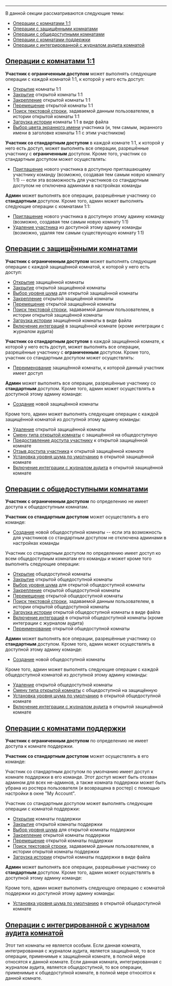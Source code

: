 ***

В данной секции рассматриваются следующие темы:

 - [Операции с комнатами 1:1](/articles/ru/rooms/operations#operations-1-1)
 - [Операции с защищёнными комнатами](/articles/ru/rooms/operations#operations-restricted)
 - [Операции с общедоступными комнатами](/articles/ru/rooms/operations#operations-unrestricted)
 - [Операции с комнатами поддержки](/articles/ru/rooms/operations#operations-support)
 - [Операции с интегрированной с журналом аудита комнатой](/articles/ru/rooms/operations#operations-audit-log)

## <a href="#operations-1-1" name="operations-1-1">Операции с комнатами 1:1</a>

**Участник с ограниченным доступом** может выполнять следующие операции с каждой комнатой 1:1, к которой у него есть доступ:

 - [Открытие](/articles/ru/faq/list#how-to-open-1-1) комнаты 1:1
 - [Закрытие](/articles/ru/faq/list#how-to-close-open-room) открытой комнаты 1:1
 - [Закрепление](/articles/ru/faq/list#how-to-pin-open-room) открытой комнаты 1:1
 - [Перемещение](/articles/ru/faq/list#how-to-move-open-room) открытой комнаты 1:1
 - [Поиск текстовой строки](/articles/ru/faq/list#how-to-search-open-room), задаваемой данным пользователем, в истории открытой комнаты 1:1
 - [Загрузка истории](/articles/ru/faq/list#how-to-download-room-history) комнаты 1:1 в виде файла
 - [Выбор цвета экранного имени](/articles/ru/faq/list#how-to-set-a-color) участника (и, тем самым, экранного имени в заголовке комнаты 1:1 с этим участником)

**Участник со стандартным доступом** в каждой комнате 1:1, к которой у него есть доступ, может выполнять все операции, разрешённые участнику с **ограниченным** доступом. Кроме того, участник со стандартным доступом может осуществлять:

 - [Приглашение](/articles/ru/faq/list#how-to-invite-a-new-team-member) нового участника в доступную приглашающему участнику команду (возможно, создавая тем самым новую комнату 1:1) -- если эта возможность для участников со стандартным доступом не отключена админами в настройках команды

**Админ** может выполнять все операции, разрешённые участнику со **стандартным** доступом. Кроме того, админ может выполнять следующие операции с комнатами 1:1:

 - [Приглашение](/articles/ru/faq/list#how-to-invite-a-new-team-member) нового участника в доступную этому админу команду (возможно, создавая тем самым новую комнату 1:1)
 - [Удаление участника](/articles/ru/faq/list#how-to-delete-a-member) из доступной этому админу команды (возможно, удаляя тем самым существующую комнату 1:1)

## <a href="#operations-restricted" name="operations-restricted">Операции с защищёнными комнатами</a>

**Участник с ограниченным доступом** может выполнять следующие операции с каждой защищённой комнатой, к которой у него есть доступ:

 - [Открытие](/articles/ru/faq/list#how-to-open-forum) защищённой комнаты
 - [Закрытие](/articles/ru/faq/list#how-to-close-open-room) открытой защищённой комнаты
 - [Выбор уровня шума](/articles/ru/faq/list#how-to-close-open-room) для открытой защищённой комнаты
 - [Закрепление](/articles/ru/faq/list#how-to-pin-open-room) открытой защищённой комнаты
 - [Перемещение](/articles/ru/faq/list#how-to-move-open-room) открытой защищённой комнаты
 - [Поиск текстовой строки](/articles/ru/faq/list#how-to-search-open-room), задаваемой данным пользователем, в истории открытой защищённой комнаты
 - [Загрузка истории](/articles/ru/faq/list#how-to-download-room-history) защищённой комнаты в виде файла
 - [Включение интеграций](/articles/ru/faq/list#how-to-rename-a-room) в защищённой комнате (кроме интеграции с журналом аудита)

**Участник со стандартным доступом** в каждой защищённой комнате, к которой у него есть доступ, может выполнять все операции, разрешённые участнику с **ограниченным** доступом. Кроме того, участник со стандартным доступом может осуществлять:

 - [Переименование](/articles/ru/faq/list#how-to-rename-a-room) защищённой комнаты, к которой данный участник имеет доступ

**Админ** может выполнять все операции, разрешённые участнику со **стандартным** доступом. Кроме того, админ может осуществлять в доступной этому админу команде:

 - [Создание](/articles/ru/faq/list#how-to-invite-a-new-team-member) новой защищённой комнаты

Кроме того, админ может выполнять следующие операции с каждой защищённой комнатой из доступной этому админу команды:

 - [Удаление](/articles/ru/faq/list#how-to-invite-a-new-team-member) открытой защищённой комнаты
 - [Смену типа открытой комнаты](/articles/ru/faq/list#how-to-delete-a-member) с защищённой на общедоступную
 - [Предоставление доступа участнику](/articles/ru/faq/list#how-to-delete-a-member) к открытой защищённой комнате
 - [Отзыв доступа участника](/articles/ru/faq/list#how-to-delete-a-member) к открытой защищённой комнате
 - [Установка уровня шума по умолчанию](/articles/ru/faq/list#how-to-delete-a-member) в открытой защищённой комнате
 - [Включение интеграции с журналом аудита](/articles/ru/faq/list#how-to-rename-a-room) в открытой защищённой комнате

## <a href="#operations-unrestricted" name="operations-unrestricted">Операции с общедоступными комнатами</a>

**Участник с ограниченным доступом** по определению не имеет доступа к общедоступным комнатам.

**Участник со стандартным доступом** может осуществлять в его команде:

 - [Создание](/articles/ru/faq/list#how-to-invite-a-new-team-member) новой общедоступной комнаты -- если эта возможность для участников со стандартным доступом не отключена админами в настройках команды

Участник со стандартным доступом по определению имеет доступ ко всем общедоступным комнатам его команды и может кроме того выполнять следующие операции:

 - [Открытие](/articles/ru/faq/list#how-to-open-1-1) общедоступной комнаты
 - [Закрытие](/articles/ru/faq/list#how-to-close-open-room) открытой общедоступной комнаты
 - [Выбор уровня шума](/articles/ru/faq/list#how-to-close-open-room) для открытой общедоступной комнаты
 - [Закрепление](/articles/ru/faq/list#how-to-pin-open-room) открытой общедоступной комнаты
 - [Перемещение](/articles/ru/faq/list#how-to-move-open-room) открытой общедоступной комнаты
 - [Поиск текстовой строки](/articles/ru/faq/list#how-to-search-open-room), задаваемой данным пользователем, в истории открытой общедоступной комнаты
 - [Загрузка истории](/articles/ru/faq/list#how-to-download-room-history) открытой общедоступной комнаты в виде файла
 - [Включение интеграций](/articles/ru/faq/list#how-to-rename-a-room) в открытой общедоступной комнаты (кроме интеграции с журналом аудита)
 - [Переименование](/articles/ru/faq/list#how-to-rename-a-room) открытой общедоступной комнаты

**Админ** может выполнять все операции, разрешённые участнику со **стандартным** доступом. Кроме того, админ может осуществлять в доступной этому админу команде:

 - [Создание](/articles/ru/faq/list#how-to-invite-a-new-team-member) новой общедоступной комнаты

Кроме того, админ может выполнять следующие операции с каждой общедоступной комнатой из доступной этому админу команды:

 - [Удаление](/articles/ru/faq/list#how-to-invite-a-new-team-member) открытой общедоступной комнаты
 - [Смену типа открытой комнаты](/articles/ru/faq/list#how-to-delete-a-member) с общедоступной на защищённую
 - [Установка уровня шума по умолчанию](/articles/ru/faq/list#how-to-delete-a-member) в открытой общедоступной комнате
 - [Включение интеграции с журналом аудита](/articles/ru/faq/list#how-to-rename-a-room) в открытой защищённой комнате

## <a href="#operations-support" name="operations-support">Операции с комнатами поддержки</a>

**Участник с ограниченным доступом** по определению не имеет доступа к комнате поддержки.

**Участник со стандартным доступом** может осуществлять в его команде:

Участник со стандартным доступом по умолчанию имеет доступ к комнате поддержки в его команде. Этот доступ может быть отозван админом для всех не-админов, а также комната поддержки может быть убрана из ростера пользователя (и возвращена в ростер) с помощью настройки в окне "My Account".

Участник со стандартным доступом может выполнять следующие операции c комнатой поддержки:

 - [Открытие](/articles/ru/faq/list#how-to-open-forum) комнаты поддержки
 - [Закрытие](/articles/ru/faq/list#how-to-close-open-room) открытой комнаты поддержки
 - [Выбор уровня шума](/articles/ru/faq/list#how-to-close-open-room) для открытой комнаты поддержки
 - [Закрепление](/articles/ru/faq/list#how-to-pin-open-room) открытой комнаты поддержки
 - [Перемещение](/articles/ru/faq/list#how-to-move-open-room) открытой комнаты поддержки
 - [Поиск текстовой строки](/articles/ru/faq/list#how-to-search-open-room), задаваемой данным пользователем, в истории открытой комнаты поддержки
 - [Загрузка истории](/articles/ru/faq/list#how-to-download-room-history) открытой комнаты поддержки в виде файла

**Админ** может выполнять все операции, разрешённые участнику со **стандартным** доступом. Кроме того, админ может осуществлять в доступной этому админу команде:

Кроме того, админ может выполнять следующую операцию с комнатой поддержки из доступной этому админу команды:

 - [Установка уровня шума по умолчанию](/articles/ru/faq/list#how-to-delete-a-member) в открытой общедоступной комнате

## <a href="#operations-audit-log" name="operations-audit-log">Операции с интегрированной с журналом аудита комнатой</a>

Этот тип комнаты не является особым. Если данная комната, интегрированная с журналом аудита, является защищённой, то все операции, применимые к защищённой комнате, в полной мере относятся к данной комнате. Если данная комната, интегрированная с журналом аудита, является общедоступной, то все операции, применимые к общедоступной комнате, в полной мере относятся к данной комнате.
